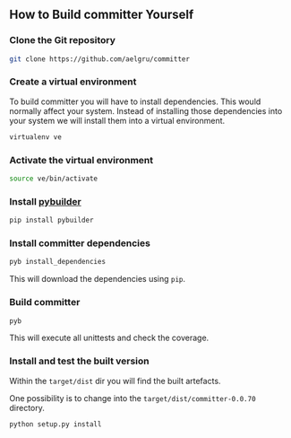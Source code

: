 ## How to Build committer Yourself

### Clone the Git repository

```bash
git clone https://github.com/aelgru/committer
```

### Create a virtual environment

To build committer you will have to install dependencies.
This would normally affect your system.
Instead of installing those dependencies into your system we will install them into a virtual environment.

```bash
virtualenv ve
```

### Activate the virtual environment

```bash
source ve/bin/activate
```

### Install [pybuilder](http://pybuilder.github.com/)

```bash
pip install pybuilder
```

### Install committer dependencies

```bash
pyb install_dependencies
```

This will download the dependencies using `pip`.

### Build committer

```bash
pyb
```

This will execute all unittests and check the coverage.

### Install and test the built version

Within the `target/dist` dir you will find the built artefacts.

One possibility is to change into the `target/dist/committer-0.0.70` directory.

```bash
python setup.py install
```

